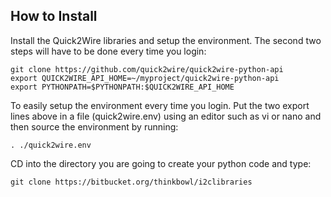 ## How to Install

Install the Quick2Wire libraries and setup the environment. The second two steps will have to be done every time you login:
```
git clone https://github.com/quick2wire/quick2wire-python-api
export QUICK2WIRE_API_HOME=~/myproject/quick2wire-python-api
export PYTHONPATH=$PYTHONPATH:$QUICK2WIRE_API_HOME
```

To easily setup the environment every time you login. Put the two export lines above in a file (quick2wire.env) using an editor such as vi or nano and then source the environment by running:
```
. ./quick2wire.env
```

CD into the directory you are going to create your python code and type:
```
git clone https://bitbucket.org/thinkbowl/i2clibraries
```
